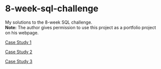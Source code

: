 # 8-week-sql-challenge
My solutions to the 8-week SQL challenge. <br>
**Note:** The author gives permission to use this project as a portfolio project on his webpage. <br>

[Case Study 1](https://github.com/jmcgallia/8-week-sql-challenge/blob/main/case_study_1/README.md)

[Case Study 2](https://github.com/jmcgallia/8-week-sql-challenge/tree/main/case_study_2)

[Case Study 3]()






